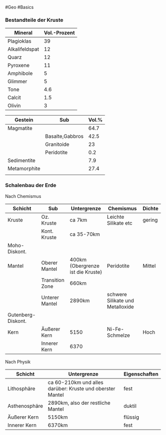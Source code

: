 #Geo #Basics

### Bestandteile der Kruste

| Mineral        | Vol.-Prozent |
| -------------- | ------------ |
| Plagioklas     | 39           |
| Alkalifeldspat | 12           |
| Quarz          | 12           |
| Pyroxene       | 11           |
| Amphibole      | 5            |
| Glimmer        | 5            |
| Tone           | 4.6          |
| Calcit         | 1.5          |
| Olivin         | 3            |
<!--ID: 1705934303655-->



| Gestein      | Sub             | Vol.% |
| ------------ | --------------- | ----- |
| Magmatite    |                 | 64.7  |
|              | Basalte,Gabbros | 42.5  |
|              | Granitoide      | 23    |
|              | Peridotite      | 0.2   |
| Sedimentite  |                 | 7.9   |
| Metamorphite |                 | 27.4  |
|              |                 |       |


### Schalenbau der Erde

Nach Chemismus
<!--ID: 1705934303660-->


| Schicht            | Sub             | Untergrenze                       | Chemismus                        | Dichte |
| ------------------ | --------------- | --------------------------------- | -------------------------------- | ------ |
| Kruste             | Oz. Kruste      | ca 7km                            | Leichte Silikate etc             | gering |
|                    | Kont. Kruste    | ca 35-70km                        |                                  |        |
| Moho-Diskont.      |                 |                                   |                                  |        |
| Mantel             | Oberer Mantel   | 400km (Obergrenze ist die Kruste) | Peridotite                       | Mittel |
|                    | Transition Zone | 660km                             |                                  |        |
|                    | Unterer Mantel  | 2890km                            | schwere Silikate und Metalloxide |        |
| Gutenberg-Diskont. |                 |                                   |                                  |        |
| Kern               | Äußerer Kern    | 5150                              | Ni-Fe-Schmelze                   | Hoch   |
|                    | Innerer Kern    | 6370                              |                                  |        |

Nach Physik

| Schicht       | Untergrenze                                               | Eigenschaften |
| ------------- | --------------------------------------------------------- | ------------- |
| Lithosphäre   | ca 60-210km und alles darüber: Kruste und oberster Mantel | fest          |
| Asthenosphäre | 2890km, also der restliche Mantel                         | duktil        |
| Äußerer Kern  | 5150km                                                    | flüssig       |
| Innerer Kern  | 6370km                                                    | fest          |


